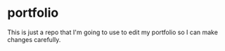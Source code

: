 # portfolio
This is just a repo that I'm going to use to edit my portfolio so I can make changes carefully.
